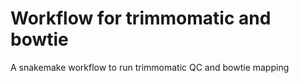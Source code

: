 # Workflow for trimmomatic and bowtie
A snakemake workflow to run trimmomatic QC and bowtie mapping

